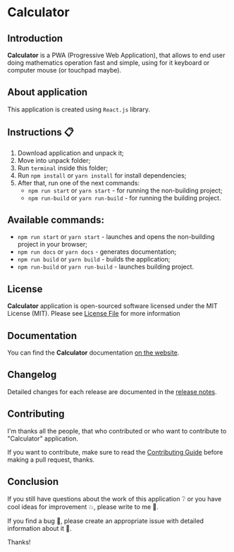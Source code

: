 # Calculator

## Introduction

**Calculator** is a PWA (Progressive Web Application), that allows to end user doing mathematics operation fast and simple, using for it keyboard or computer mouse (or touchpad maybe). 

## About application

This application is created using `React.js` library.
 
## Instructions :clipboard:

1. Download application and unpack it;
2. Move into unpack folder;
3. Run `terminal` inside this folder;
4. Run `npm install` or `yarn install` for install dependencies;
5. After that, run one of the next commands: 
    * `npm run start` or `yarn start` - for running the non-building project;
    * `npm run-build`  or `yarn run-build` - for running the building project. 

## Available commands:
- ```npm run start``` or ```yarn start``` - launches and opens the non-building project in your browser;
- ```npm run docs``` or ```yarn docs``` - generates documentation;
- ```npm run build``` or ```yarn build``` - builds the application;
- ```npm run-build``` or ```yarn run-build``` - launches building project.

## License

**Calculator** application is open-sourced software licensed under the MIT License (MIT). Please see [License File](LICENSE) for more information

## Documentation

You can find the **Calculator** documentation [on the website](https://creativerusbear.github.io/Calculator/docs/).

## Changelog

Detailed changes for each release are documented in the [release notes](CHANGELOG.md).

## Contributing

I'm thanks all the people, that who contributed or who want to contribute to "Calculator" application.

If you want to contribute, make sure to read the [Contributing Guide](CONTRIBUTING.md) before making a pull request, thanks.

## Conclusion

If you still have questions about the work of this application :grey_question: or you have cool ideas for improvement :boom:, please write to me :email:.

If you find a bug :bug:, please create an appropriate issue with detailed information about it :speech_balloon:.

Thanks!
